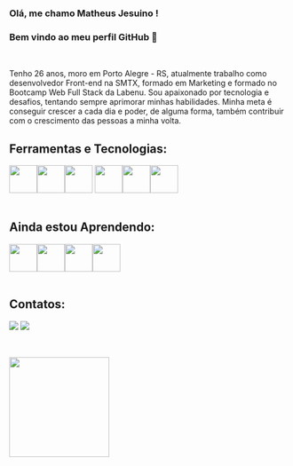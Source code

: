 <h3>Olá, me chamo Matheus Jesuino !</h3><h3>Bem vindo ao meu perfil GitHub 👋 </h3></br>

Tenho 26 anos, moro em Porto Alegre - RS, atualmente trabalho como desenvolvedor Front-end na SMTX, formado em Marketing e formado no Bootcamp Web Full Stack da Labenu. Sou apaixonado por tecnologia e desafios, tentando sempre aprimorar minhas habilidades. Minha meta é conseguir crescer a cada dia e poder, de alguma forma, também contribuir com o crescimento das pessoas a minha volta. 
<h2>
Ferramentas e Tecnologias:<br>
</h2> 


<img src="https://cdn.jsdelivr.net/gh/devicons/devicon/icons/html5/html5-original.svg" width="50" height="50" /><img src="https://cdn.jsdelivr.net/gh/devicons/devicon/icons/css3/css3-original.svg" width="50" height="50" /><img src="https://cdn.jsdelivr.net/gh/devicons/devicon/icons/javascript/javascript-original.svg" width="50" height="50" />   <img src="https://cdn.jsdelivr.net/gh/devicons/devicon/icons/react/react-original.svg" width="50" height="50" /><img src="https://cdn.jsdelivr.net/gh/devicons/devicon/icons/materialui/materialui-original.svg" width="50" height="50" /><img src="https://cdn.jsdelivr.net/gh/devicons/devicon/icons/git/git-original.svg" width="50" height="50"/><br><br/>

<h2>Ainda estou Aprendendo:<br></h2>


<img src="https://cdn.jsdelivr.net/gh/devicons/devicon/icons/typescript/typescript-original.svg" width="50" height="50" /><img src="https://cdn.jsdelivr.net/gh/devicons/devicon/icons/mysql/mysql-original.svg" width="50" height="50" /><img 
src="https://cdn.jsdelivr.net/gh/devicons/devicon/icons/jest/jest-plain.svg" width="50" height="50"  /><img src="https://cdn.jsdelivr.net/gh/devicons/devicon/icons/nodejs/nodejs-original.svg" width="50" height="50" /><br><br/>



<h2>Contatos:<br></h2>
<div>
<a href="https://www.instagram.com/mat.jesuino/" target="_blank"><img src="https://img.shields.io/badge/-Instagram-%23E4405F?style=for-the-badge&logo=instagram&logoColor=white" target="_blank"></a>
<a href="https://www.linkedin.com/in/devmatheusjesuino/" target="_blank"><img src="https://img.shields.io/badge/-LinkedIn-%230077B5?style=for-the-badge&logo=linkedin&logoColor=white" target="_blank"></a>   
<h2></div></h2></br>

<div>


<a href="https://https://github.com/MatheusJesuino">
<img height="180em" src="https://github-readme-stats.vercel.app/api?username=MatheusJesuino&show_icons=true&theme=dracula&include_all_commits=true&count_private=true"/>

</div>




       












